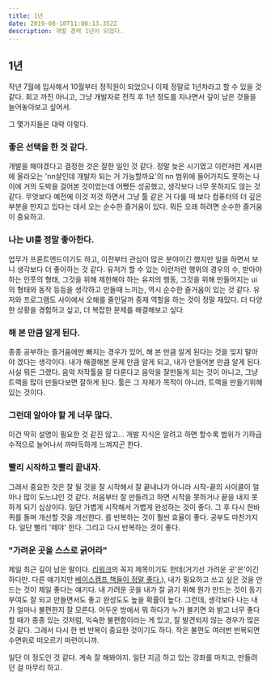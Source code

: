 ```yaml
---
title: 1년
date: 2019-08-10T11:00:13.352Z
description: 개발 경력 1년이 되었다.
---
```

## 1년

작년 7월에 입사해서 10월부터 정직원이 되었으니 이제 정말로 1년차라고 할 수 있을 것 같다. 회고 까진 아니고, 그냥 개발자로 전직 후 1년 정도를 지나면서 깊이 남은 것들을 늘어놓아보고 싶어서.

그 몇가지들은 대략 이렇다.

### 좋은 선택을 한 것 같다.
개발을 해야겠다고 결정한 것은 잘한 일인 것 같다. 정말 늦은 시기였고 이런저런 게시판에 올라오는 'nn살인데 개발자 되는 거 가능할까요'의 nn 범위에 들어가지도 못하는 나이에 거의 도박을 걸어본 것이었는데 어쨌든 성공했고, 생각보다 너무 못하지도 않는 것 같다. 무엇보다 예전에 이것 저것 하면서 그냥 툴 같은 거 다룰 때 보다 컴퓨터의 더 깊은 부분을 만지고 있다는 데서 오는 순수한 즐거움이 있다. 뭐든 오래 하려면 순수한 즐거움이 중요하고.

### 나는 UI를 정말 좋아한다.
업무가 프론트엔드이기도 하고, 이전부터 관심이 많은 분야이긴 했지만 일을 하면서 보니 생각보다 더 좋아하는 것 같다. 유저가 할 수 있는 이런저런 행위의 경우의 수, 받아야 하는 인풋의 형태, 그것을 위해 제한해야 하는 유저의 행동, 그것을 위해 만들어지는 ui의 형태와 동작 등등을 생각하고 만들때 느끼는, 역시 순수한 즐거움이 있는 것 같다. 유저와 프로그램도 사이에서 오해를 줄인달까 중재 역할을 하는 것이 정말 재밌다. 더 다양한 상황을 경험하고 싶고, 더 복잡한 문제를 해결해보고 싶다.

### 해 본 만큼 알게 된다.  
종종 공부하는 즐거움에만 빠지는 경우가 있어, 해 본 만큼 알게 된다는 것을 잊지 말아야 겠다는 생각이다. 내가 해결해본 문제 만큼 알게 되고, 내가 만들어본 만큼 알게 된다. 사실 뭐든 그랬다. 음악 저작툴을 잘 다룬다고 음악을 잘만들게 되는 것이 아니고, 그냥 트랙을 많이 만들다보면 잘하게 된다. 툴은 그 자체가 목적이 아니라, 트랙을 만들기위해 있는 것이다.

### 그런데 알아야 할 게 너무 많다.
이건 딱히 설명이 필요한 것 같진 않고... 개발 지식은 알려고 하면 할수록 범위가 기하급수적으로 늘어나서 까마득하게 느껴지곤 한다.

### 빨리 시작하고 빨리 끝내자. 
그래서 중요한 것은 잘 될 것을 잘 시작해서 잘 끝내냐가 아니라 시작-끝의 사이클이 얼마나 많이 도느냐인 것 같다. 처음부터 잘 만들려고 하면 시작을 못하거나 끝을 내지 못하게 되기 십상이다. 일단 가볍게 시작해서 가볍게 완성하는 것이 좋다. 그 후 다시 한바퀴를 돌며 개선할 것을 개선한다. 를 반복하는 것이 훨씬 효율이 좋다. 공부도 마찬가지다. 일단 빨리 '떼야' 한다. 그리고 다시 반복하는 것이 좋다.

### "가려운 곳을 스스로 긁어라"
제일 최근 깊이 남은 말이다. [리워크](https://ridibooks.com/v2/Detail?id=222001603)의 꼭지 제목이기도 한데(거기선 가려운 곳'은'이긴 하다만. 다른 얘기지만 [베이스캠프 책들이 정말 좋다.](https://basecamp.com/books)), 내가 필요하고 쓰고 싶은 것을 만드는 것이 제일 좋다는 얘기다. 내 가려운 곳을 내가 잘 긁기 위해 뭔가 만드는 것이 동기부여도 잘 되고 만들면서도 좋고 완성도도 높을 확률이 높다. 그런데, 생각보다 나는 내가 얼마나 불편한지 잘 모른다. 어두운 방에서 뭐 하다가 누가 불키면 와 밝고 너무 좋다 할 때가 종종 있는 것처럼, 익숙한 불편함이라는 게 있고, 잘 발견되지 않는 경우가 많은 것 같다. 그래서 다시 한 번 반복이 중요한 것이기도 하다. 작은 불편도 여러번 반복되면 수면위로 떠오르기 마련이니까.

일단 이 정도인 것 같다. 계속 잘 해봐야지. 일단 지금 하고 있는 강좌를 마치고, 만들려던 걸 마무리 하고.

